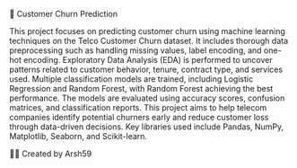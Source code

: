 📌 Customer Churn Prediction

This project focuses on predicting customer churn using machine learning techniques on the Telco Customer Churn dataset. It includes thorough data preprocessing such as handling missing values, label encoding, and one-hot encoding. Exploratory Data Analysis (EDA) is performed to uncover patterns related to customer behavior, tenure, contract type, and services used. Multiple classification models are trained, including Logistic Regression and Random Forest, with Random Forest achieving the best performance. The models are evaluated using accuracy scores, confusion matrices, and classification reports. This project aims to help telecom companies identify potential churners early and reduce customer loss through data-driven decisions. Key libraries used include Pandas, NumPy, Matplotlib, Seaborn, and Scikit-learn.



👨‍💻 Created by Arsh59
